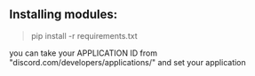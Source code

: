 ## Installing modules:
> pip install -r requirements.txt

you can take your APPLICATION ID from "discord.com/developers/applications/" and set your application
